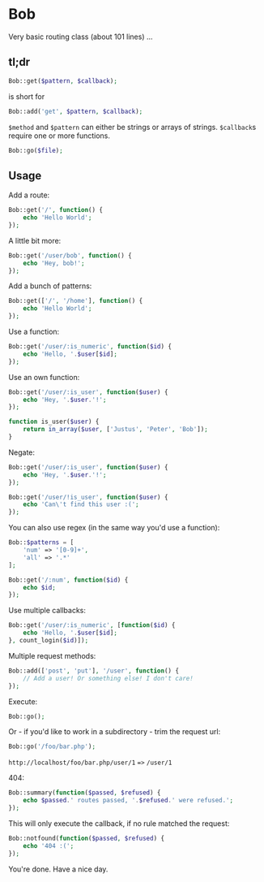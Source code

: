# Bob

Very basic routing class (about 101 lines) ...

## tl;dr

```php
Bob::get($pattern, $callback);
```

is short for

```php
Bob::add('get', $pattern, $callback);
```

`$method` and `$pattern` can either be strings or arrays of strings. `$callback`s require one or more functions.

```php
Bob::go($file);
```

## Usage

Add a route:

```php
Bob::get('/', function() {
	echo 'Hello World';
});
```

A little bit more:

```php
Bob::get('/user/bob', function() {
	echo 'Hey, bob!';
});
```

Add a bunch of patterns:

```php
Bob::get(['/', '/home'], function() {
	echo 'Hello World';
});
```

Use a function:

```php
Bob::get('/user/:is_numeric', function($id) {
	echo 'Hello, '.$user[$id];
});
```

Use an own function:

```php
Bob::get('/user/:is_user', function($user) {
	echo 'Hey, '.$user.'!';
});

function is_user($user) {
	return in_array($user, ['Justus', 'Peter', 'Bob']);
}
```

Negate:

```php
Bob::get('/user/:is_user', function($user) {
	echo 'Hey, '.$user.'!';
});

Bob::get('/user/!is_user', function($user) {
	echo 'Can\'t find this user :(';
});
```

You can also use regex (in the same way you'd use a function):

```php
Bob::$patterns = [
	'num' => '[0-9]+',
	'all' => '.*'
];

Bob::get('/:num', function($id) {
	echo $id;
});
```

Use multiple callbacks:

```php
Bob::get('/user/:is_numeric', [function($id) {
	echo 'Hello, '.$user[$id];
}, count_login($id)]);
```

Multiple request methods:

```php
Bob::add(['post', 'put'], '/user', function() {
	// Add a user! Or something else! I don't care!
});
```

Execute:

```php
Bob::go();
```

Or - if you'd like to work in a subdirectory - trim the request url:

```php
Bob::go('/foo/bar.php');
```

`http://localhost/foo/bar.php/user/1` `=>` `/user/1`

404:

```php
Bob::summary(function($passed, $refused) {
	echo $passed.' routes passed, '.$refused.' were refused.';
});
```

This will only execute the callback, if no rule matched the request:

```php
Bob::notfound(function($passed, $refused) {
	echo '404 :(';
});
```

You're done. Have a nice day.
